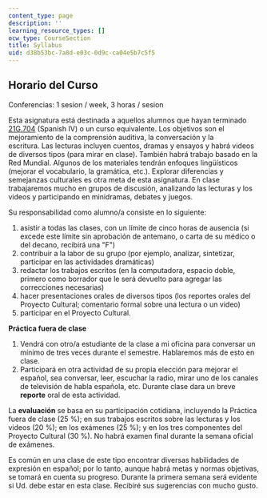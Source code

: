 ```yaml
---
content_type: page
description: ''
learning_resource_types: []
ocw_type: CourseSection
title: Syllabus
uid: d38b53bc-7a8d-e03c-0d9c-ca04e5b7c5f5
---
```


Horario del Curso
-----------------

Conferencias: 1 sesion / week, 3 horas / sesion

Esta asignatura está destinada a aquellos alumnos que hayan terminado [21G.704](/courses/21g-704-spanish-iv-spring-2005) (Spanish IV) o un curso equivalente. Los objetivos son el mejoramiento de la comprensión auditiva, la conversación y la escritura. Las lecturas incluyen cuentos, dramas y ensayos y habrá videos de diversos tipos (para mirar en clase). También habrá trabajo basado en la Red Mundial. Algunos de los materiales tendrán enfoques lingüísticos (mejorar el vocabulario, la gramática, etc.). Explorar diferencias y semejanzas culturales es otra meta de esta asignatura. En clase trabajaremos mucho en grupos de discusión, analizando las lecturas y los videos y participando en minidramas, debates y juegos.

Su responsabilidad como alumno/a consiste en lo siguiente:

1.  asistir a todas las clases, con un límite de cinco horas de ausencia (si excede este límite sin aprobación de antemano, o carta de su médico o del decano, recibirá una "F")
2.  contribuir a la labor de su grupo (por ejemplo, analizar, sintetizar, participar en las actividades dramáticas)
3.  redactar los trabajos escritos (en la computadora, espacio doble, primero como borrador que le será devuelto para agregar las correcciones necesarias)
4.  hacer presentaciones orales de diversos tipos (los reportes orales del Proyecto Cultural; comentario formal sobre una lectura o un video)
5.  participar en el Proyecto Cultural.

**Práctica fuera de clase**

1.  Vendrá con otro/a estudiante de la clase a mi oficina para conversar un mínimo de tres veces durante el semestre. Hablaremos más de esto en clase.
2.  Participará en otra actividad de su propia elección para mejorar el español, sea conversar, leer, escuchar la radio, mirar uno de los canales de televisión de habla española, etc. Durante clase dara un breve **reporte** oral de esta actividad.

La **evaluación** se basa en su participación cotidiana, incluyendo la Práctica fuera de clase (25 %); en sus trabajos escritos sobre las lecturas y los videos (20 %); en los exámenes (25 %); y en los tres componentes del Proyecto Cultural (30 %). No habrá examen final durante la semana oficial de exámenes.

Es común en una clase de este tipo encontrar diversas habilidades de expresión en español; por lo tanto, aunque habrá metas y normas objetivas, se tomará en cuenta su progreso. Durante la primera semana será evidente si Ud. debe estar en esta clase. Recibiré sus sugerencias con mucho gusto.